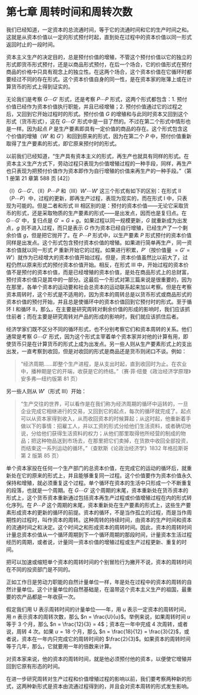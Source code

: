 # 第七章 周转时间和周转次数

我们已经知道，一定资本的总流通时间，等于它的流通时间和它的生产时间之和。这就是从资本价值以一定的形式预付时起，直到处在过程中的资本价值以同一形式返回时止的一段时间。

资本主义生产的决定目的，总是预付价值的增殖，不管这个预付价值以它的独立的形式即货币形式预付，还是以商品形式预付，在后一个场合，它的价值形式在预付商品的价格中只具有观念上的独立性。在这两个场合，这个资本价值在它循环时都要经过不同的存在形式。这个资本价值自身的同一性，是在资本家的账簿上或在计算货币的形式上得到证实的。

无论我们是考察 $G \cdots G'$ 形式，还是考察 $P \cdots P$ 形式，这两个形式都包含：1. 预付价值已经作为资本价值执行职能，并且已经增殖；2. 预付价值通过它的过程之后，又回到它开始过程时的形式。预付价值 $G$ 的增殖和与此同时资本又回到这个形式（货币形式），这在 $G \cdots G'$ 形式中是一目了然的。不过在第二个形式中情形也是一样。因为起点 $P$ 是生产要素即具有一定价值的商品的存在。这个形式包含这个价值的增殖（$W'$ 和 $G'$）和回到原来的形式，因为在第二个 $P$ 中，预付价值重新取得了生产要素的形式，即它原来预付时的形式。

以前我们已经知道，“生产具有资本主义的形式，再生产也就具有同样的形式。在资本主义生产方式下，劳动过程只表现为价值增殖过程的一种手段，同样，再生产也只表现为把预付价值作为资本即作为自行增殖的价值来再生产的一种手段。”（第 1 册第 21 章第 588 页 [42]）

（I）$G \cdots G'$、（II）$P \cdots P$ 和（III）$W' \cdots W'$ 这三个形式有如下的区别：在形式 II（$P \cdots P$）中，过程的更新，即再生产过程，表现为现实的，而在形式 I 中，只表现为可能的。但是二者和形式 III 相区别的是：预付的资本价值——无论它采取货币的形式，还是采取物质的生产要素的形式——是出发点，因而也是复归点。在 $G \cdots G'$ 中，复归点是 $G'=G+g$。如果过程以同一规模更新，$G$ 就重新成为出发点，$g$ 则不进入过程，而只是表示 $G$ 作为资本已经自行增殖，已经生产了一个剩余价值 $g$，但是把它抛开了。在 $P \cdots P$ 形式中，以生产要素 $P$ 形式预付的资本价值同样是出发点。这个形式包含预付资本价值的增殖。如果进行简单再生产，同一资本价值就以同一形式 $P$ 重新开始它的过程。如果进行积累，$P'$（按价值量 $=G'=W'$）就作为已经增大的资本价值开始过程。但是，资本价值虽然比以前大了，过程仍然以原来形式的预付资本价值开始。相反，在形式 III 中，开始过程的资本价值不是预付的资本价值，而是已经增殖的资本价值，是处在商品形式上的总财富，预付资本价值只是其中的一部分。这最后一个形式对第三篇来说是很重要的，因为在那里，各单个资本的运动要和社会总资本的运动联系起来加以考察。但是在考察资本周转时，这个形式是不适用的，因为资本的周转总是以货币形式或商品形式的资本价值的预付开始，并且总是使循环中的资本价值回到它预付时的形式。至于循环 I 和循环 II，那么，在主要是研究周转对剩余价值的形成的影响时，我们应该抓住前者；而在主要是研究周转对产品的形成的影响时，我们就应该抓住后者。

经济学家们既不区分不同的循环形式，也不分别考察它们和资本周转的关系。他们通常是考察 $G \cdots G'$ 形式，因为这个形式主宰着单个资本家并对他的计算有用，即使货币只是在计算货币的形式上成为出发点。另一些人则从生产要素形式上的支出出发，一直考察到收回，但是对收回的形式是商品还是货币则闭口不谈。例如：

> “经济周期……即整个生产进程，是从支出时起，直到收回时为止。在农业中，播种期是它的开端，收获是它的终结。”（赛·菲·纽曼《政治经济学原理》安多弗—纽约版第 81 页）

另一些人则从 $W'$（形式 III）开始：

> “生产交往的世界，可以看作是在我们称为经济周期的循环中运转的，一旦企业完成它相继进行的交易，又回到它的起点，每次的循环就完成了。起点可以从资本家得到收入，从而收回资本的时候算起；从这时起，他重新着手做以下的事情：招雇工人，并以工资的形式分给他们生活资料，或者确切地说，分给他们获得生活资料的权力；从他们那里取得他所经营的制成的物品；把这种物品送到市场去，在那里把它们卖掉，在货款中收回全部投资，而结束这一系列运动的循环。”（查默斯《论政治经济学》1832 年格拉斯哥第 2 版第 85 页）

单个资本家投在任何一个生产部门的总资本价值，在完成它的运动的循环后，就重新处在它的原来的形式上，并且能够重复同一过程。这个价值要作为资本价值永久保持和增殖，就必须重复这个过程。单个循环在资本的生活中只形成一个不断重复的段落，也就是一个周期。在 $G \cdots G'$ 这个周期的末尾，资本重新处在货币资本的形式上，这个货币资本重新通过包括资本再生产过程或价值增殖过程在内的形式转化序列。在 $P \cdots P$ 这个周期的末尾，资本重新处在生产要素的形式上，这些生产要素形成资本的更新的循环的前提。资本的循环，不是当作孤立的过程，而是当作周期性的过程时，叫作资本的周转。这种周转的持续时间，由资本的生产时间和资本的流通时间之和决定。这个时间之和形成资本的周转时间。因此，资本的周转时间计量总资本价值从一个循环周期到下一个循环周期的那段时间，计量资本生活过程经历的周期，或者说，计量同一资本价值的增殖过程或生产过程更新、重复的时间。

把可以加速或缩短单个资本的周转时间的个别冒险行为撇开不说，资本的周转时间在不同的投资部门是不同的。

正如工作日是劳动力职能的自然计量单位一样，年是处在过程中的资本的周转的自然计量单位。这个计量单位的自然基础是，在温带这个资本主义生产的祖国，最重要的农产品都是一年收获一次。

假定我们用 U 表示周转时间的计量单位——年，用 $u$ 表示一定资本的周转时间，用 $n$ 表示资本的周转次数，那么 $n = \frac{U}{u}$。举例来说，如果周转时间 $u$ 等于 3 个月，那么 $n = \frac{12}{3} = 4$；资本在一年中完成 4 次周转，或者说，周转 4 次。如果 $u=18$ 个月，那么 $n = \frac{18}{12} = \frac{3}{2}$，或者说，资本在一年内只完成它的周转时间的 $\frac{2}{3}$。如果资本的周转时间等于几年，那么，它就要用一年的倍数来计算。

对资本家来说，他的资本的周转时间，就是他必须预付他的资本，以便使它增殖并回到它原有形态的时间。

在进一步研究周转对生产过程和价值增殖过程的影响以前，我们要考察两种新的形式，这两种新形式是资本由流通过程得到的，并且会对资本周转的形式发生影响。